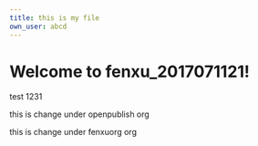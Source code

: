 ```yaml
---
title: this is my file
own_user: abcd
---
```


# Welcome to fenxu_2017071121!

test 1231

this is change under openpublish org

this is change under fenxuorg org
